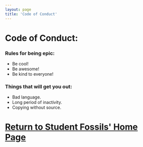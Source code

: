 ```yaml
---
layout: page
title: 'Code of Conduct'
---
```


# Code of Conduct:

### Rules for being epic:

- Be cool!
- Be awesome!
- Be kind to everyone!

### Things that will get you out:
- Bad language.
- Long period of inactivity.
- Copying without source.

# [Return to Student Fossils' Home Page](https://student-fossils.netlify.app/)
